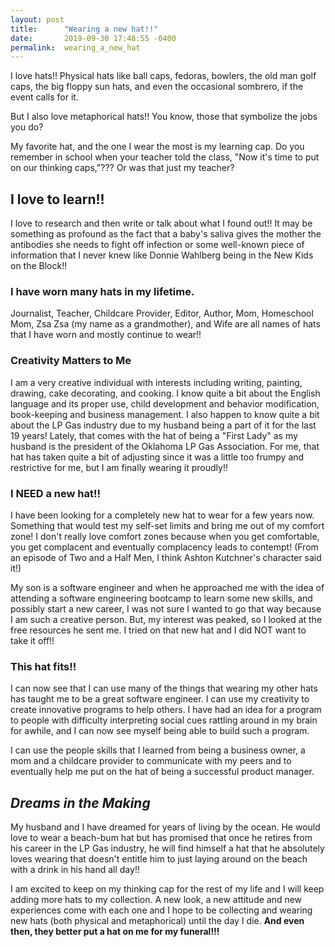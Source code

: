 ```yaml
---
layout: post
title:      "Wearing a new hat!!"
date:       2019-09-30 17:48:55 -0400
permalink:  wearing_a_new_hat
---
```



I love hats!! Physical hats like ball caps, fedoras, bowlers, the old man golf caps, the big floppy sun hats, and even the occasional sombrero, if the event calls for it. 

But I also love metaphorical hats!! You know, those that symbolize the jobs you do? 

My favorite hat, and the one I wear the most is my learning cap. Do you remember in school when your teacher told the class, "Now it's time to put on our thinking caps,"??? Or was that just my teacher? 

## I love to learn!!

I love to research and then write or talk about what I found out!! It may be something as profound as the fact that a baby's saliva gives the mother the antibodies she needs to fight off infection or some well-known piece of information that I never knew like Donnie Wahlberg being in the New Kids on the Block!! 

### I have worn many hats in my lifetime. 
Journalist, Teacher,  Childcare Provider, Editor, Author, Mom, Homeschool Mom, Zsa Zsa (my name as a grandmother), and Wife are all names of hats that I have worn and mostly continue to wear!!

### Creativity Matters to Me
I am a very creative individual with interests including writing, painting, drawing, cake decorating, and cooking.  I know quite a bit about the English language and its proper use, child development and behavior modification, book-keeping and business management. I also happen to know quite a bit about the LP Gas industry due to my husband being a part of it for the last 19 years! Lately, that comes with the hat of being a "First Lady" as my husband is the president of the Oklahoma LP Gas Association. For me, that hat has taken quite a bit of adjusting since it was a little too frumpy and restrictive for me, but I am finally wearing it proudly!!

### I NEED a new hat!!
I have been looking for a completely new hat to wear for a few years now. Something that would test my self-set limits and bring me out of my comfort zone! I don't really love comfort zones because when you get comfortable, you get complacent and eventually complacency leads to contempt! (From an episode of Two and a Half Men, I think Ashton Kutchner's character said it!)

My son is a software engineer and when he approached me with the idea of attending a software engineering bootcamp to learn some new skills, and possibly start a new career, I was not sure I wanted to go that way because I am such a creative person. But, my interest was peaked, so I looked at the free resources he sent me.  I tried on that new hat and I did NOT want to take it off!!

### This hat fits!!
I can now see that I can use many of the things that wearing my other hats has taught me to be a great software engineer. I can use my creativity to create innovative programs to help others. I have had an idea for a program to people with difficulty interpreting social cues rattling around in my brain for awhile, and I can now see myself being able to build such a program.

I can use the people skills that I learned from being a business owner, a mom and a childcare provider to communicate with my peers and to eventually help me put on the hat of being a successful product manager. 

## ***Dreams in the Making***
My husband and I have dreamed for years of living by the ocean. He would love to wear a beach-bum hat but has promised that once he retires from his career in the LP Gas industry, he will find himself a hat that he absolutely loves wearing that doesn't entitle him to just laying around on the beach with a drink in his hand all day!!

I am excited to keep on my thinking cap for the rest of my life and I will keep adding more hats to my collection. A new look, a new attitude and new experiences come with each one and I hope to be collecting  and wearing new hats (both physical and metaphorical) until the day I die.
**And even then, they better put a hat on me for my funeral!!!**
